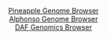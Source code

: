 <div id="Pineapple_Genome_Browser" align="center">
  <a href="https://igv.org/app/?sessionURL=blob:zZJdT9swFIb_iyXQJqVJnDQNiYSmAoXxDa3SQhGKTlMnNSS2azsNbdX_jldt2s2Q6MWmSb6wj_zxnsfPGi2IVJQzFCPPxoGNMbKQmvFmAJUoyQ1URKE4h1IRC0mSE0lYRlC8RjkoDUn_ypycaS1U7DhUi1YFrOC28m2oYMUZNMrOeOUc87KECZeguVTOkYQFd2ixaDVkAkLY5m3fDpwpaHCgFDPOFHcEYUXamPvSX6W0IIxXJK3qUtNtgNTkMRmndg7fuqNBN8uIUpdkeT497F6ed4d.LxmfdY7Hye33UdIZ7Q9owUDXkhy.PY5y3Bfh3Z53NNfutX6oe1FW9_R4Vqo9_2S_9yaoJOoQh_igHXjtLRrKpuTtf.raDLpj50GmlpnG_oV.GJ5JAn3oNYMiCIPrgw_63lio5FltTEDZTIYxdi3f7ViB12n9mOIDy3UjQ0dyiuKnZwtpCdmr2f60RnopjC9IkXm9VcdCXE6JRHErct0QR5EXtMO2G0V4Y61RLcu_h_Y06Ueh63U9r5PmtNRG5mmqmFA2MGYvstwuVjuyvLq5HT5ezNw973R1MmqEkcnz7x574ZDpbr_9R56eYWCe336hafYzqf6JeZ8JYuvJrrp1xnfSn98nL6fJSrzgOWMG1n17CfcXL68fAtoNTs5lBdrsNxWz_OncAiQFpk1hQRWd0JLq5chw5A2KsecbdVHGS25cRLKYfHEt18KB._W3ov7mefMO">Pineapple Genome Browser</a>
</div>
<div id="Alphonso_Genome_Browser" align="center">
  <a href="https://igv.org/app/?sessionURL=blob:zZJRT9swFIX_i6WhTUoTO2kSEqmaWlY2CoOupS0Uoch1nNQjsYPtJg1V__sM2rSXIdGHTZP8YF9d.55z_O1ATaVigoMYuDbybYSABdRaNFNcVgW9xCVVIM5woagFJM2opJxQEO9AhpXGs8mFubnWulKx4zBddUrMc2Erz8YlfhIcN8omonRORFHglZBYC6mcgcS1cFhedxq6wlVlm9me7Tsp1tjBRbUWXAmnojxPGvNe8quU5JSLkiblptDsRUBi9BiNqZ3hj_3FtE8IVeqctmdpr39.1p97w9nyc3CynF19WcyCxdGU5RzrjaS90.04CwbXRIbfRi3lFXlIr07rtj9S6p336Wi4rZikqodCdNz1XS.KTDCMp3T7P3k2ix3o.3Y63yxL.PV2efl9PNrmAxj67pMK2wvyiu.9BQpBNoYDQNYyjBG0PBhYvht0nrfo2ILwOR0pGIjv7i2gJSYPpv1uB3RbGVqAoo.bF3AsIGRKJYg7EYQhiiLX74ZdGEVob.3ARhZ_L9rT2SQKodt33SDJWKENymmieKVszLldk8zOnw7McuK1K39M5jejSgZ4Md6eoXIGa94OxasMmdEv32eMvkXRP6HuLUJsvToUtWbB0E23JiepoNNwWAcSzifsgi2vmz_E04XQmD0smkzIEmvTbyrm.JO2GkuGuTaFmim2YgXT7cKkKBoQI9cz0AIiCmEoBDJfvYcWtJAPP_yG09vf738A">Alphonso Genome Browser</a>
</div>


<div id="DAF_Genomics_Browser" align="center">
  <a href="https://ink-blot.github.io/?sessionURL=blob:tZFra9swFIb_i6D95Kus.AZheG66hXQba.ZmSynhTJZjt5blSnKTLuS_T3gdg40yBh1I4ohzeV_pOaAHJlUjOpQi7PgTx_eRhVQtdkvgfcveA2cKpRW0illIsopJ1lGG0gOqQGkoLi9MZ611r1LXLaGyt6wTvKHKUYEDva3EoGtmSm3sAIdvooOdcqjgpliDC21fi04JFyhlStme27Nuu9mBOX7mNuNItuFDq5tRdWNMGGOlU4Fx23Ql2__FyH9QNqt5la2W2di_YI_zcpot5tlVMCvWb8J8XXx4uyrC1emy2XagB8mmV62HeZYrL9xDkK9J9mm.DmPilZ_FSXB2Otv3jWRq6kd.TCbYC2N0tFAr6GAQIFpLP_WJFeHYwoTYT2EwCc0fSNGg9PrGQloCvTPl1wekH3sDCil2P4zMLCRkySRK7cTzIj9J8IRExEsS_2gd0CDbFyZ5XlwmkYczjEPnK3CjXzXt.H1G6M_kS2H8bbLZ_4qJ8jNYzPL4lpC7dyf4_PXDl93q40Vvwtssp8.gstCzT6uE5KBN6sf1CQy0RpGzTv8iExxvjt8B">DAF Genomics Browser</a>
</div>
